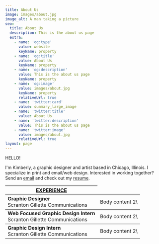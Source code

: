 ```yaml
---
title: About Us
image: images/about.jpg
image_alt: A man taking a picture
seo:
  title: About Us
  description: This is the about us page
  extra:
    - name: 'og:type'
      value: website
      keyName: property
    - name: 'og:title'
      value: About Us
      keyName: property
    - name: 'og:description'
      value: This is the about us page
      keyName: property
    - name: 'og:image'
      value: images/about.jpg
      keyName: property
      relativeUrl: true
    - name: 'twitter:card'
      value: summary_large_image
    - name: 'twitter:title'
      value: About Us
    - name: 'twitter:description'
      value: This is the about us page
    - name: 'twitter:image'
      value: images/about.jpg
      relativeUrl: true
layout: page
---
```

HELLO!

I'm Kimberly, a graphic designer and artist based in Chicago, Illinois. I specialize in print and email/web design. Interested in working together? Send an [email](mailto:kpellikan@gmail.com) and check out my [resume](https://drive.google.com/file/d/1VM-9NWubTgoRr6ZJbJ1Ppfha3JVO304v/view?usp=sharing).

<table>
    <thead>
    <tr>
      <th><u>EXPERIENCE</u></th>
    </tr>
  </thead>
  <tbody>
    <tr>
      <td><strong>Graphic Designer</strong><br> Scranton Gillette Communications</td>
      <td>Body content 2\</td>
    </tr>
  </tbody>
  <tbody>
    <tr>
      <td><strong>Web Focused Graphic Design Intern</strong><br> Scranton Gillette Communications</td>
      <td>Body content 2\</td>
    </tr>
  </tbody>
  <tbody>
    <tr>
      <td><strong>Graphic Design Intern</strong><br> Scranton Gillette Communications</td>
      <td>Body content 2\</td>
    </tr>
  </tbody>
  
</table>
